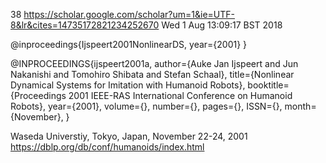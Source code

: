 38
https://scholar.google.com/scholar?um=1&ie=UTF-8&lr&cites=14735172821234252670
Wed  1 Aug 13:09:17 BST 2018

@inproceedings{Ijspeert2001NonlinearDS,
  year={2001}
}



@INPROCEEDINGS{ijspeert2001a, 
	author={Auke Jan Ijspeert and Jun Nakanishi and Tomohiro Shibata and Stefan Schaal},
	title={Nonlinear Dynamical Systems for Imitation with Humanoid Robots},
	booktitle={Proceedings 2001 IEEE-RAS International Conference on Humanoid Robots}, 
	year={2001}, 
	volume={}, 
	number={}, 
	pages={}, 
	ISSN={}, 
	month={November},
}

Waseda Universtiy, Tokyo, Japan, November 22-24, 2001
https://dblp.org/db/conf/humanoids/index.html





